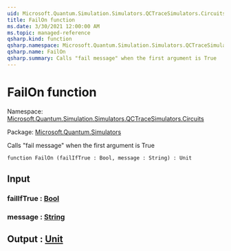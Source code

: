 ```yaml
---
uid: Microsoft.Quantum.Simulation.Simulators.QCTraceSimulators.Circuits.FailOn
title: FailOn function
ms.date: 3/30/2021 12:00:00 AM
ms.topic: managed-reference
qsharp.kind: function
qsharp.namespace: Microsoft.Quantum.Simulation.Simulators.QCTraceSimulators.Circuits
qsharp.name: FailOn
qsharp.summary: Calls "fail message" when the first argument is True
---
```


# FailOn function

Namespace: [Microsoft.Quantum.Simulation.Simulators.QCTraceSimulators.Circuits](xref:Microsoft.Quantum.Simulation.Simulators.QCTraceSimulators.Circuits)

Package: [Microsoft.Quantum.Simulators](https://nuget.org/packages/Microsoft.Quantum.Simulators)


Calls "fail message" when the first argument is True

```qsharp
function FailOn (failIfTrue : Bool, message : String) : Unit
```


## Input

### failIfTrue : [Bool](xref:microsoft.quantum.lang-ref.bool)




### message : [String](xref:microsoft.quantum.lang-ref.string)





## Output : [Unit](xref:microsoft.quantum.lang-ref.unit)

